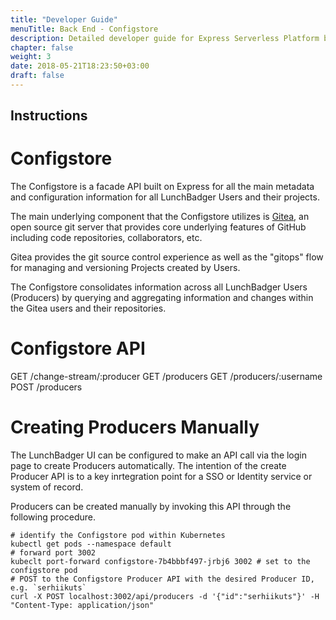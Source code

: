 ```yaml
---
title: "Developer Guide"
menuTitle: Back End - Configstore
description: Detailed developer guide for Express Serverless Platform back end.
chapter: false
weight: 3
date: 2018-05-21T18:23:50+03:00
draft: false
---
```

## Instructions
# Configstore

The Configstore is a facade API built on Express for all the main metadata and configuration information for all LunchBadger Users and their projects.

The main underlying component that the Configstore utilizes is [Gitea][gitea], an open source git server that provides core underlying features of GitHub including code repositories, collaborators, etc.

Gitea provides the git source control experience as well as the "gitops" flow for managing and versioning Projects created by Users.

The Configstore consolidates information across all LunchBadger Users (Producers) by querying and aggregating information and changes within the Gitea users and their repositories.

# Configstore API
GET    /change-stream/:producer
GET    /producers
GET    /producers/:username
POST   /producers

# Creating Producers Manually
The LunchBadger UI can be configured to make an API call via the login page to create Producers automatically.
The intention of the create Producer API is to a key inrtegration point for a SSO or Identity service or system of record.

Producers can be created manually by invoking this API through the following procedure.
```
# identify the Configstore pod within Kubernetes
kubectl get pods --namespace default
# forward port 3002
kubeclt port-forward configstore-7b4bbbf497-jrbj6 3002 # set to the configstore pod
# POST to the Configstore Producer API with the desired Producer ID, e.g. `serhiikuts`
curl -X POST localhost:3002/api/producers -d '{"id":"serhiikuts"}' -H "Content-Type: application/json"
```

[gitea]: https://gitea.io/
